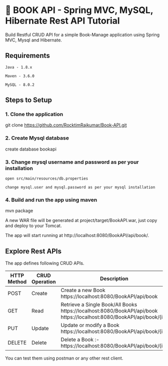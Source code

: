 # &#x1F4D7; BOOK API - Spring MVC, MySQL, Hibernate Rest API Tutorial

Build Restful CRUD API for a simple Book-Manage application using Spring MVC, Mysql and Hibernate.

## Requirements

    Java - 1.8.x

    Maven - 3.6.0

    MySQL - 8.0.2

## Steps to Setup

### 1. Clone the application

git clone https://github.com/RocktimRajkumar/Book-API.git

### 2. Create Mysql database

create database bookapi

### 3. Change mysql username and password as per your installation

    open src/main/resources/db.properties

    change mysql.user and mysql.password as per your mysql installation

### 4. Build and run the app using maven

mvn package

A new WAR file will be generated at project/target/BookAPI.war, just copy and deploy to your Tomcat.

The app will start running at http://localhost:8080/BookAPI/api/book/.

## Explore Rest APIs

The app defines following CRUD APIs.

|HTTP Method  | CRUD Operation  | Description |
|--|--|--|
| POST | Create  | Create a new Book <br> https://localhost:8080/BookAPI/api/book|
| GET  | Read 	 |Retrieve a Single Book/All Books <br> https://localhost:8080/BookAPI/api/book <br> https://localhost:8080/BookAPI/api/book/{id}|
| PUT  | Update  |Update or modify a Book <br> https://localhost:8080/BookAPI/api/book/{id}|
| DELETE| Delete |Delete a Book :- https://localhost:8080/BookAPI/api/book/{id}|

You can test them using postman or any other rest client.
